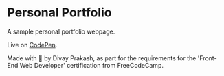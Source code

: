 # Personal Portfolio

A sample personal portfolio webpage.

Live on [CodePen](https://codepen.io/divayprakash/full/XgXJdb/).

Made with 💙 by Divay Prakash, as part for the requirements for the 'Front-End Web Developer' certification from FreeCodeCamp.
